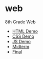 # web
8th Grade Web
<ul>
  <li><a href = "html_demo">HTML Demo</a></li>
  <li><a href = "css_demo">CSS Demo</a></li>
  <li><a href = "js_demo">JS Demo</a></li>
  <li><a href = "midterm_project">Midterm</a></li>
  <li><a href = "final">Final</a></li>
</ul>
